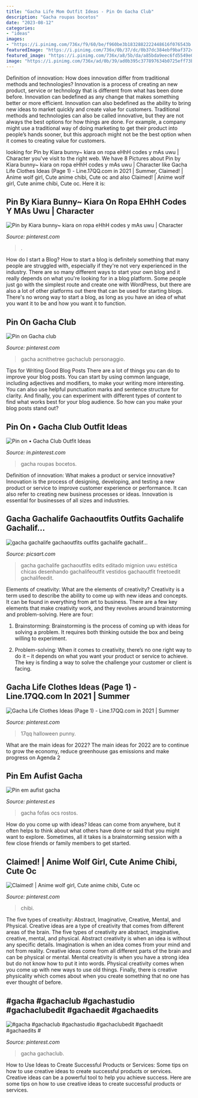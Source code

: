 ```yaml
---
title: "Gacha Life Mom Outfit Ideas - Pin On Gacha Club"
description: "Gacha roupas bocetos"
date: "2023-08-12"
categories:
- "ideas"
images:
- "https://i.pinimg.com/736x/f9/60/be/f960be3b1832882222448616f076543b.jpg"
featuredImage: "https://i.pinimg.com/736x/0b/37/dc/0b37dc384ebf9baf372ce9bc5f61e779.jpg"
featured_image: "https://i.pinimg.com/736x/a8/5b/da/a85bda9eec6fd5549e02f82ac92f4354.jpg"
image: "https://i.pinimg.com/736x/ad/0b/39/ad0b395c377897634b0725eff73b1614.jpg"
---
```



Definition of innovation: How does innovation differ from traditional methods and technologies?
Innovation is a process of creating an new product, service or technology that is different from what has been done before. Innovation can bedefined as any change that makes something better or more efficient. Innovation can also bedefined as the ability to bring new ideas to market quickly and create value for customers. 
Traditional methods and technologies can also be called innovative, but they are not always the best options for how things are done. For example, a company might use a traditional way of doing marketing to get their product into people’s hands sooner, but this approach might not be the best option when it comes to creating value for customers.

	

		
looking for Pin by Kiara bunny~ kiara on ropa eHhH codes y mAs uwu | Character you've visit to the right web. We have 8 Pictures about Pin by Kiara bunny~ kiara on ropa eHhH codes y mAs uwu | Character like Gacha Life Clothes Ideas (Page 1) - Line.17QQ.com in 2021 | Summer, Claimed! | Anime wolf girl, Cute anime chibi, Cute oc and also Claimed! | Anime wolf girl, Cute anime chibi, Cute oc. Here it is:
		
    
## Pin By Kiara Bunny~ Kiara On Ropa EHhH Codes Y MAs Uwu | Character

<img loading=lazy src="https://i.pinimg.com/736x/86/ef/d1/86efd128b2136a71b9a1f2e8df0f9f80.jpg" onerror="this.onerror=null;this.src='https://tse1.mm.bing.net/th?id=OIP.vv71-87DVjTfsrQgOp1z8AHaJ3&amp;pid=15.1';" alt="Pin by Kiara bunny~ kiara on ropa eHhH codes y mAs uwu | Character">

_Source: pinterest.com_

>. 

	

How do I start a Blog?
How to start a blog is definitely something that many people are struggled with, especially if they're not very experienced in the industry. There are so many different ways to start your own blog and it really depends on what you're looking for in a blog platform. Some people just go with the simplest route and create one with WordPress, but there are also a lot of other platforms out there that can be used for starting blogs. There's no wrong way to start a blog, as long as you have an idea of what you want it to be and how you want it to function.

    
## Pin On Gacha Club

<img loading=lazy src="https://i.pinimg.com/736x/9e/34/fe/9e34fecb2d142fa1ae98c43477b3e46b.jpg" onerror="this.onerror=null;this.src='https://tse2.mm.bing.net/th?id=OIP.u9s0IpD4TFgQ9FFWnQkF9wHaHa&amp;pid=15.1';" alt="Pin on Gacha club">

_Source: pinterest.com_

>gacha acnithetree gachaclub personaggio. 

	

Tips for Writing Good Blog Posts
There are a lot of things you can do to improve your blog posts. You can start by using common language, including adjectives and modifiers, to make your writing more interesting. You can also use helpful punctuation marks and sentence structure for clarity. And finally, you can experiment with different types of content to find what works best for your blog audience. So how can you make your blog posts stand out?

    
## Pin On • Gacha Club Outfit Ideas

<img loading=lazy src="https://i.pinimg.com/736x/b7/01/1a/b7011a8aa320305bf410909d0c37ba2b.jpg" onerror="this.onerror=null;this.src='https://tse3.mm.bing.net/th?id=OIP.qEeCvgMZkAsBP_IiDaYgBAHaJQ&amp;pid=15.1';" alt="Pin on • Gacha Club Outfit Ideas">

_Source: in.pinterest.com_

>gacha roupas bocetos. 

	

Definition of innovation: What makes a product or service innovative?
Innovation is the process of designing, developing, and testing a new product or service to improve customer experience or performance. It can also refer to creating new business processes or ideas. Innovation is essential for businesses of all sizes and industries.

    
## Gacha Gachalife Gachaoutfits Outfits Gachalife Gachalif...

<img loading=lazy src="http://cdn131.picsart.com/302476855157211.png" onerror="this.onerror=null;this.src='https://tse3.mm.bing.net/th?id=OIP.8lfyZUzf2lOaf4mSCS-cBwHaMR&amp;pid=15.1';" alt="gacha gachalife gachaoutfits outfits gachalife gachalif...">

_Source: picsart.com_

>gacha gachalife gachaoutfits edits editado mignion uwu estética chicas desenhando gachalifeoutfit vestidos gachaoutfit freetoedit gachalifeedit. 

	

Elements of creativity: What are the elements of creativity?
Creativity is a term used to describe the ability to come up with new ideas and concepts. It can be found in everything from art to business. There are a few key elements that make creativity work, and they revolves around brainstorming and problem-solving. Here are four:
1. Brainstorming: Brainstorming is the process of coming up with ideas for solving a problem. It requires both thinking outside the box and being willing to experiment.

2. Problem-solving: When it comes to creativity, there’s no one right way to do it – it depends on what you want your product or service to achieve. The key is finding a way to solve the challenge your customer or client is facing.


    
## Gacha Life Clothes Ideas (Page 1) - Line.17QQ.com In 2021 | Summer

<img loading=lazy src="https://i.pinimg.com/736x/0b/37/dc/0b37dc384ebf9baf372ce9bc5f61e779.jpg" onerror="this.onerror=null;this.src='https://tse3.mm.bing.net/th?id=OIP.CXWPy8ad7u1rexe8r_1XMQAAAA&amp;pid=15.1';" alt="Gacha Life Clothes Ideas (Page 1) - Line.17QQ.com in 2021 | Summer">

_Source: pinterest.com_

>17qq halloween punny. 

	

What are the main ideas for 2022?
The main ideas for 2022 are to continue to grow the economy, reduce greenhouse gas emissions and make progress on Agenda 2
    
## Pin Em Aufist Gacha

<img loading=lazy src="https://i.pinimg.com/736x/ad/0b/39/ad0b395c377897634b0725eff73b1614.jpg" onerror="this.onerror=null;this.src='https://tse4.mm.bing.net/th?id=OIP.RgmEgN_78Hsdd_QTUFxKqgAAAA&amp;pid=15.1';" alt="Pin em aufist gacha">

_Source: pinterest.es_

>gacha fofas ocs rostos. 

	

How do you come up with ideas?
Ideas can come from anywhere, but it often helps to think about what others have done or said that you might want to explore. Sometimes, all it takes is a brainstorming session with a few close friends or family members to get started.

    
## Claimed! | Anime Wolf Girl, Cute Anime Chibi, Cute Oc

<img loading=lazy src="https://i.pinimg.com/736x/a8/5b/da/a85bda9eec6fd5549e02f82ac92f4354.jpg" onerror="this.onerror=null;this.src='https://tse1.mm.bing.net/th?id=OIP.DGU5Gu7b6DbaCF-WZeuGrwHaHa&amp;pid=15.1';" alt="Claimed! | Anime wolf girl, Cute anime chibi, Cute oc">

_Source: pinterest.com_

>chibi. 

	

The five types of creativity: Abstract, Imaginative, Creative, Mental, and Physical.
Creative ideas are a type of creativity that comes from different areas of the brain. The five types of creativity are abstract, imaginative, creative, mental, and physical. Abstract creativity is when an idea is without any specific details. Imagination is when an idea comes from your mind and not from reality. Creative ideas come from all different parts of the brain and can be physical or mental. Mental creativity is when you have a strong idea but do not know how to put it into words. Physical creativity comes when you come up with new ways to use old things. Finally, there is creative physicality which comes about when you create something that no one has ever thought of before.

    
## #gacha #gachaclub #gachastudio #gachaclubedit #gachaedit #gachaedits #

<img loading=lazy src="https://i.pinimg.com/736x/f9/60/be/f960be3b1832882222448616f076543b.jpg" onerror="this.onerror=null;this.src='https://tse3.mm.bing.net/th?id=OIP.rO0_eFJNt-tmLhk7qyi0TwHaHc&amp;pid=15.1';" alt="#gacha #gachaclub #gachastudio #gachaclubedit #gachaedit #gachaedits #">

_Source: pinterest.com_

>gacha gachaclub. 

	

How to Use Ideas to Create Successful Products or Services: Some tips on how to use creative ideas to create successful products or services.
Creative ideas can be a powerful tool to help you achieve success. Here are some tips on how to use creative ideas to create successful products or services.

